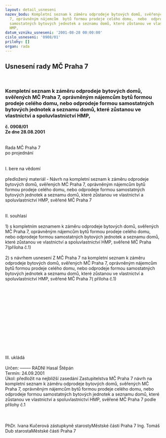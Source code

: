 ```yaml
---
layout: detail_usneseni
nazev_bodu: Kompletní seznam k záměru odprodeje bytových domů, svěřených MČ Praha
  7, oprávněným nájemcům  bytů formou prodeje celého domu,  nebo  odprodeje formou
  samostatných bytových jednotek a seznamu domů, které zůstanou ve vlastnictví a spoluvlastnictví
  HMP,
datum_vzniku_usneseni: '2001-08-28 00:00:00'
cislo_usneseni: '0908/01'
prilohy: []
organ: rada
---
```

<div id="ucUsn_pList" class="usn">
	<span><h2>Usnesení rady MČ Praha 7 </h2>
<br></span><div class="standBody">
<span><h3>Kompletní seznam k záměru odprodeje bytových domů, svěřených MČ Praha 7, oprávněným nájemcům  bytů formou prodeje celého domu,  nebo  odprodeje formou samostatných bytových jednotek a seznamu domů, které zůstanou ve vlastnictví a spoluvlastnictví HMP,</h3></span><div class="center">
		<strong>č. 0908/01</strong><br>
	</div>
<div class="center">
		<strong>Ze dne 28.08.2001</strong><br><br>
	</div>
<br>Rada MČ Praha 7<br>po projednání<br><br><br>I.	bere na vědomí<br><br> předložený materiál - Návrh na kompletní seznam k záměru  odprodeje bytových domů, svěřených MČ Praha 7, oprávněným nájemcům bytů formou prodeje celého domu, nebo odprodeje formou samostatných bytových jednotek a seznamu domů, které zůstanou ve vlastnictví a spoluvlastnictví HMP, svěřené MČ Praha 7<br><br><br>II.	souhlasí <br><br>1) s kompletním seznamem k záměru odprodeje  bytových domů, svěřených MČ Praha 7, oprávněným nájemcům bytů formou prodeje celého domu, nebo odprodeje formou samostatných bytových jednotek a seznamu domů, které zůstanou ve vlastnictví a spoluvlastnictví HMP, svěřené MČ Praha 7(příloha č.1)<br>  <br>2) s návrhem usnesení Z MČ Praha 7 na kompletní seznam k záměru  odprodeje bytových domů, svěřených MČ Praha 7, oprávněným nájemcům bytů  formou prodeje celého domu, nebo  odprodeje formou samostatných bytových jednotek a seznamu domů, které zůstanou ve vlastnictví a spoluvlastnictví HMP, svěřené MČ Praha 7( příloha č.1) <br><br><br><br><br><br><br><br><br><br><br><br><br><br><br>III.	ukládá <br><br> Určen:	–––––	RADNI Hasal Štěpán<br>Termín: 24.09.2001<br>Úkol:	předložit na nejbližší zasedání Zastupitelstva MČ Praha 7 návrh na kompletní seznam k záměru odprodeje bytových domů, svěřených MČ Praha 7, oprávněným nájemcům  bytů formou prodeje celého domu,  nebo odprodeje formou samostatných bytových jednotek a seznamu domů, které zůstanou ve vlastnictví a spoluvlastnictví HMP, svěřené MČ Praha 7 podle přílohy č.1<br> <br><br> 	<br>PhDr. Ivana Kučerová zástupkyně starostyMěstské části Praha 7	Ing. Tomáš Dub starostaMěstské části Praha 7<br>	<br><br>
</div>
</div>